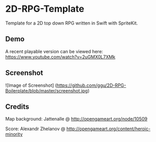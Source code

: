 # 2D-RPG-Template
Template for a 2D top down RPG written in Swift with SpriteKit.

## Demo
A recent playable version can be viewed here: https://www.youtube.com/watch?v=2uGMX0L7XMk

## Screenshot
![Image of Screenshot]
(https://github.com/ggu/2D-RPG-Boilerplate/blob/master/screenshot.jpg)

## Credits
Map background: Jattenalle @ http://opengameart.org/node/10509

Score: Alexandr Zhelanov @ http://opengameart.org/content/heroic-minority
